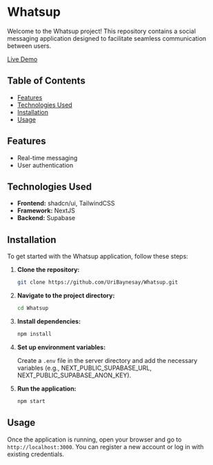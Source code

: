 # Whatsup

Welcome to the Whatsup project! This repository contains a social messaging application designed to facilitate seamless communication between users.

[Live Demo](https://whatsup-70ou.onrender.com/chats)

## Table of Contents

- [Features](#features)
- [Technologies Used](#technologies-used)
- [Installation](#installation)
- [Usage](#usage)

## Features

- Real-time messaging
- User authentication

## Technologies Used

- **Frontend:** shadcn/ui, TailwindCSS
- **Framework:** NextJS
- **Backend:** Supabase

## Installation

To get started with the Whatsup application, follow these steps:

1. **Clone the repository:**

   ```bash
   git clone https://github.com/UriBaynesay/Whatsup.git
   ```

2. **Navigate to the project directory:**

   ```bash
   cd Whatsup
   ```

3. **Install dependencies:**

   ```bash
   npm install
   ```

4. **Set up environment variables:**

   Create a `.env` file in the server directory and add the necessary variables (e.g., NEXT_PUBLIC_SUPABASE_URL, NEXT_PUBLIC_SUPABASE_ANON_KEY).

5. **Run the application:**
   ```bash
   npm start
   ```

## Usage

Once the application is running, open your browser and go to `http://localhost:3000`. You can register a new account or log in with existing credentials.
